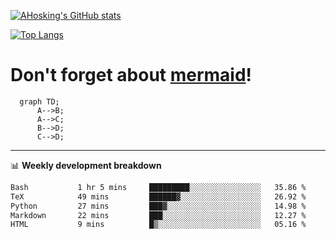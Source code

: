 [![AHosking's GitHub stats](https://github-readme-stats.vercel.app/api?username=ahosking&count_private=true&show_icons=true&theme=onedark&hide_rank=true&include_all_commits=true)](https://github.com/ahosking)

[![Top Langs](https://github-readme-stats.vercel.app/api/top-langs/?username=ahosking&layout=compact&theme=onedark)](https://github.com/ahosking)


# Don't forget about [mermaid](https://github.blog/2022-02-14-include-diagrams-markdown-files-mermaid/)!

```mermaid
  graph TD;
      A-->B;
      A-->C;
      B-->D;
      C-->D;
```
-------

📊 **Weekly development breakdown**

<!--START_SECTION:waka-->

```txt
Bash           1 hr 5 mins     █████████░░░░░░░░░░░░░░░░   35.86 %
TeX            49 mins         ██████▓░░░░░░░░░░░░░░░░░░   26.92 %
Python         27 mins         ███▓░░░░░░░░░░░░░░░░░░░░░   14.98 %
Markdown       22 mins         ███░░░░░░░░░░░░░░░░░░░░░░   12.27 %
HTML           9 mins          █▒░░░░░░░░░░░░░░░░░░░░░░░   05.16 %
```

<!--END_SECTION:waka-->
